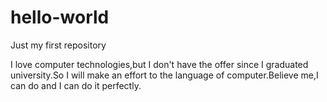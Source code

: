 # hello-world
Just my first repository

I love computer technologies,but I don't have the offer since I graduated university.So 
I will make an effort to the language of computer.Believe me,I can do and I can do it 
perfectly.
